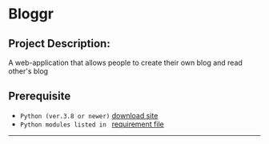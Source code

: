 # **Bloggr** #

## **Project Description:**
A web-application that allows people to create their own blog and read other's blog

## **Prerequisite**
- `Python (ver.3.8 or newer)` [download site](https://www.python.org/downloads/)
- `Python modules listed in ` [requirement file](requirements.txt)

---
